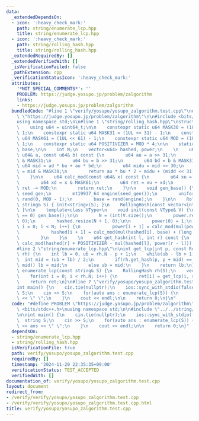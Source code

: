 ```yaml
---
data:
  _extendedDependsOn:
  - icon: ':heavy_check_mark:'
    path: string/enumerate_lcp.hpp
    title: string/enumerate_lcp.hpp
  - icon: ':heavy_check_mark:'
    path: string/rolling_hash.hpp
    title: string/rolling_hash.hpp
  _extendedRequiredBy: []
  _extendedVerifiedWith: []
  _isVerificationFailed: false
  _pathExtension: cpp
  _verificationStatusIcon: ':heavy_check_mark:'
  attributes:
    '*NOT_SPECIAL_COMMENTS*': ''
    PROBLEM: https://judge.yosupo.jp/problem/zalgorithm
    links:
    - https://judge.yosupo.jp/problem/zalgorithm
  bundledCode: "#line 1 \"verify/yosupo/yosupo_zalgorithm.test.cpp\"\n#define PROBLEM\
    \ \"https://judge.yosupo.jp/problem/zalgorithm\"\n\n#include <bits/stdc++.h>\n\
    using namespace std;\n\n#line 1 \"string/rolling_hash.hpp\"\nstruct RollingHash{\n\
    \    using u64 = uint64_t;\n\n    constexpr static u64 MASK30 = (1UL << 30) -\
    \ 1;\n    constexpr static u64 MASK31 = (1UL << 31) - 1;\n    constexpr static\
    \ u64 MASK61 = (1UL << 61) - 1;\n    constexpr static u64 MOD = (1UL << 61) -\
    \ 1;\n    constexpr static u64 POSITIVIZER = MOD * 4;\n\n    static inline u64\
    \ base;\n\n    int N;\n    vector<u64> hashed, power;\n    \n    u64 mul(const\
    \ u64& a, const u64& b) const {\n        u64 au = a >> 31;\n        u64 ad = a\
    \ & MASK31;\n        u64 bu = b >> 31;\n        u64 bd = b & MASK31;\n       \
    \ u64 mid = ad * bu + au * bd;\n        u64 midu = mid >> 30;\n        u64 midd\
    \ = mid & MASK30;\n        return au * bu * 2 + midu + (midd << 31) + ad * bd;\n\
    \    }\n\n    u64 calc_mod(const u64& x) const {\n        u64 xu = x >> 61;\n\
    \        u64 xd = x & MASK61;\n        u64 ret = xu + xd;\n        if(ret >= MOD)\
    \ ret -= MOD;\n        return ret;\n    }\n\n    void gen_base() {\n        random_device\
    \ seed_gen;\n        mt19937_64 engine(seed_gen());\n        uniform_int_distribution<u64>\
    \ rand(0, MOD - 1);\n        base = rand(engine);\n    }\n\n    RollingHash(const\
    \ string& S) { init<string>(S); }\n    RollingHash(const vector<int>& V) { init<vector<int>>(V);\
    \ }\n\n    template<class VType>\n    void init(const VType& V) {\n        if(base\
    \ == 0) gen_base();\n\n        N = (int)V.size();\n        power.resize(N + 1,\
    \ 0);\n        hashed.resize(N + 1, 0);\n\n        power[0] = 1;\n        for(int\
    \ i = 0; i < N; i++) {\n            power[i + 1] = calc_mod(mul(power[i], base));\n\
    \            hashed[i + 1] = calc_mod(mul(hashed[i], base) + (long long)V[i]);\n\
    \        }\n    }\n    \n    u64 get_hash(int l, int r) const {\n        return\
    \ calc_mod(hashed[r] + POSITIVIZER - mul(hashed[l], power[r - l]));\n    }\n};\n\
    #line 2 \"string/enumerate_lcp.hpp\"\n\nint get_lcp(int p, const RollingHash&\
    \ rh) {\n    int lb = 0, ub = rh.N - p + 1;\n    while(ub - lb > 1) {\n      \
    \  int mid = (ub + lb) / 2;\n        if(rh.get_hash(p, p + mid) == rh.get_hash(0,\
    \ mid)) lb = mid;\n        else ub = mid;\n    }\n    return lb;\n}\n\nvector<int>\
    \ enumerate_lcp(const string& S) {\n    RollingHash rh(S);\n    vector<int> ret(rh.N);\n\
    \    for(int i = 0; i < rh.N; i++) {\n        ret[i] = get_lcp(i, rh);\n    }\n\
    \    return ret;\n}\n#line 7 \"verify/yosupo/yosupo_zalgorithm.test.cpp\"\n\n\
    int main() {\n    cin.tie(nullptr);\n    ios::sync_with_stdio(false);\n    string\
    \ S;\n    cin >> S;\n    for(auto ans : enumerate_lcp(S)) {\n        cout << ans\
    \ << \" \";\n    }\n    cout << endl;\n\n    return 0;\n}\n"
  code: "#define PROBLEM \"https://judge.yosupo.jp/problem/zalgorithm\"\n\n#include\
    \ <bits/stdc++.h>\nusing namespace std;\n\n#include \"../../string/enumerate_lcp.hpp\"\
    \n\nint main() {\n    cin.tie(nullptr);\n    ios::sync_with_stdio(false);\n  \
    \  string S;\n    cin >> S;\n    for(auto ans : enumerate_lcp(S)) {\n        cout\
    \ << ans << \" \";\n    }\n    cout << endl;\n\n    return 0;\n}"
  dependsOn:
  - string/enumerate_lcp.hpp
  - string/rolling_hash.hpp
  isVerificationFile: true
  path: verify/yosupo/yosupo_zalgorithm.test.cpp
  requiredBy: []
  timestamp: '2024-11-20 22:35:35+09:00'
  verificationStatus: TEST_ACCEPTED
  verifiedWith: []
documentation_of: verify/yosupo/yosupo_zalgorithm.test.cpp
layout: document
redirect_from:
- /verify/verify/yosupo/yosupo_zalgorithm.test.cpp
- /verify/verify/yosupo/yosupo_zalgorithm.test.cpp.html
title: verify/yosupo/yosupo_zalgorithm.test.cpp
---
```

